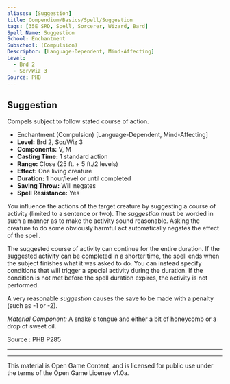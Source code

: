 ```yaml
---
aliases: [Suggestion]
title: Compendium/Basics/Spell/Suggestion
tags: [35E_SRD, Spell, Sorcerer, Wizard, Bard]
Spell Name: Suggestion
School: Enchantment
Subschool: (Compulsion)
Descriptor: [Language-Dependent, Mind-Affecting]
Level:
  - Brd 2
  - Sor/Wiz 3
Source: PHB
---
```



## Suggestion

Compels subject to follow stated course of action.

*   Enchantment (Compulsion) [Language-Dependent, Mind-Affecting]
*   **Level:** Brd 2, Sor/Wiz 3
*   **Components:** V, M
*   **Casting Time:** 1 standard action
*   **Range:** Close (25 ft. + 5 ft./2 levels)
*   **Effect:** One living creature
*   **Duration:** 1 hour/level or until completed
*   **Saving Throw:** Will negates
*   **Spell Resistance:** Yes

<p>You influence the actions of the target creature by suggesting a course of activity (limited to a sentence or two). The <i>suggestion</i> must be worded in such a manner as to make the activity sound reasonable. Asking the creature to do some obviously harmful act automatically negates the effect of the spell.</p><p>The suggested course of activity can continue for the entire duration. If the suggested activity can be completed in a shorter time, the spell ends when the subject finishes what it was asked to do. You can instead specify conditions that will trigger a special activity during the duration. If the condition is not met before the spell duration expires, the activity is not performed.</p><p>A very reasonable <i>suggestion</i> causes the save to be made with a penalty (such as -1 or -2).</p><p><i>Material Component:</i> A snake's tongue and either a bit of honeycomb or a drop of sweet oil.</p>

Source : PHB P285

---

---

This material is Open Game Content, and is licensed for public use under
the terms of the Open Game License v1.0a.
